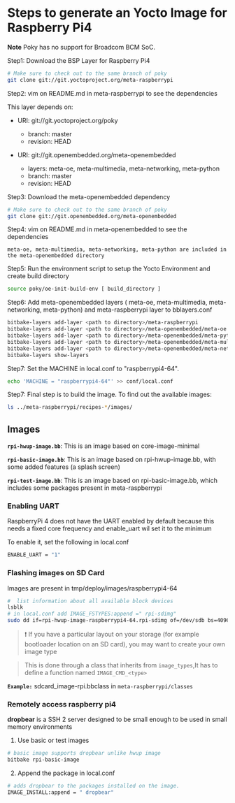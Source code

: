 # Steps to generate an Yocto Image for Raspberry Pi4

**Note** Poky has no support for Broadcom BCM SoC.

Step1: Download the BSP Layer for Raspberry Pi4

```bash
# Make sure to check out to the same branch of poky
git clone git://git.yoctoproject.org/meta-raspberrypi
```

Step2: vim on README.md in meta-raspberrypi to see the dependencies

This layer depends on:

* URI: git://git.yoctoproject.org/poky
  * branch: master
  * revision: HEAD

* URI: git://git.openembedded.org/meta-openembedded
  * layers: meta-oe, meta-multimedia, meta-networking, meta-python
  * branch: master
  * revision: HEAD
    
Step3: Download the meta-openembedded dependency
```bash
# Make sure to check out to the same branch of poky
git clone git://git.openembedded.org/meta-openembedded
```

Step4: vim on README.md in meta-openembedded to see the dependencies
```
meta-oe, meta-multimedia, meta-networking, meta-python are included in the meta-openembedded directory
```

Step5: Run the environment script to setup the Yocto Environment and create build directory
```bash
source poky/oe-init-build-env [ build_directory ]
```

Step6: Add meta-openembedded layers ( meta-oe, meta-multimedia, meta-networking, meta-python) and meta-raspberrypi layer to bblayers.conf
```bash
bitbake-layers add-layer <path to directory>/meta-raspberrypi
bitbake-layers add-layer <path to directory>/meta-openembedded/meta-oe 
bitbake-layers add-layer <path to directory>/meta-openembedded/meta-python
bitbake-layers add-layer <path to directory>/meta-openembedded/meta-multimedia
bitbake-layers add-layer <path to directory>/meta-openembedded/meta-networking
bitbake-layers show-layers
```

Step7: Set the MACHINE in local.conf to "raspberrypi4-64".
```bash
echo 'MACHINE = "raspberrypi4-64"' >> conf/local.conf
```

Step7: Final step is to build the image. To find out the available images:
```bash
ls ../meta-raspberrypi/recipes-*/images/
```

## Images

**`rpi-hwup-image.bb`**: This is an image based on core-image-minimal

**`rpi-basic-image.bb`**: This is an image based on rpi-hwup-image.bb, with some added features (a splash screen)

**`rpi-test-image.bb`**: This is an image based on rpi-basic-image.bb, which includes some packages present in meta-raspberrypi

### Enabling UART

RaspberryPi 4 does not have the UART enabled by default because this needs a fixed core frequency and enable_uart wil set it to the minimum

To enable it, set the following in local.conf

```bash
ENABLE_UART = "1"
```


### Flashing images on SD Card

Images are present in tmp/deploy/images/raspberrypi4-64

```bash
#  list information about all available block devices
lsblk
# in local.conf add IMAGE_FSTYPES:append =" rpi-sdimg"
sudo dd if=rpi-hwup-image-raspberrypi4-64.rpi-sdimg of=/dev/sdb bs=4096 && sync
```
> :exclamation: If you have a particular layout on your storage (for example bootloader location on an SD card), you may want to create your own image type

> This is done through a class that inherits from `image_types`,It has to define a function named `IMAGE_CMD_<type>`

**`Example:`** sdcard_image-rpi.bbclass in `meta-raspberrypi/classes` 

### Remotely access raspberry pi4

**dropbear** is a SSH 2 server designed to be small enough to be used in small memory environments

1. Use basic or test images
```bash
# basic image supports dropbear unlike hwup image
bitbake rpi-basic-image
```

2. Append the package in local.conf
```bash
# adds dropbear to the packages installed on the image.
IMAGE_INSTALL:append = " dropbear"
```
